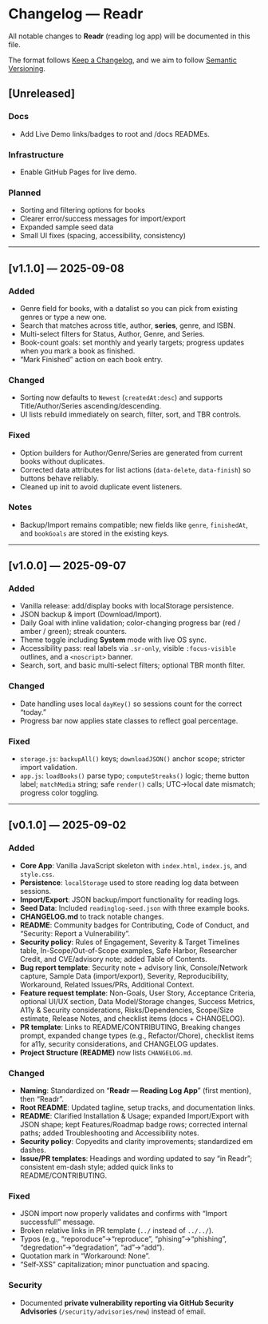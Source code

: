 # Changelog — Readr  
All notable changes to **Readr** (reading log app) will be documented in this file.  

The format follows [Keep a Changelog](https://keepachangelog.com/en/1.0.0/), and we aim to follow [Semantic Versioning](https://semver.org/).  

## [Unreleased]  

### Docs
- Add Live Demo links/badges to root and /docs READMEs.

### Infrastructure
- Enable GitHub Pages for live demo.

### Planned  
- Sorting and filtering options for books  
- Clearer error/success messages for import/export  
- Expanded sample seed data  
- Small UI fixes (spacing, accessibility, consistency)  

---

## [v1.1.0] — 2025-09-08
### Added
- Genre field for books, with a datalist so you can pick from existing genres or type a new one. 
- Search that matches across title, author, **series**, genre, and ISBN.
- Multi-select filters for Status, Author, Genre, and Series.
- Book-count goals: set monthly and yearly targets; progress updates when you mark a book as finished.
- “Mark Finished” action on each book entry.

### Changed
- Sorting now defaults to `Newest` (`createdAt:desc`) and supports Title/Author/Series ascending/descending.
- UI lists rebuild immediately on search, filter, sort, and TBR controls.

### Fixed
- Option builders for Author/Genre/Series are generated from current books without duplicates.
- Corrected data attributes for list actions (`data-delete`, `data-finish`) so buttons behave reliably.
- Cleaned up init to avoid duplicate event listeners.

### Notes
- Backup/Import remains compatible; new fields like `genre`, `finishedAt`, and `bookGoals` are stored in the existing keys.

---

## [v1.0.0] — 2025-09-07
### Added
- Vanilla release: add/display books with localStorage persistence.
- JSON backup & import (Download/Import).
- Daily Goal with inline validation; color-changing progress bar (red / amber / green); streak counters.
- Theme toggle including **System** mode with live OS sync.
- Accessibility pass: real labels via `.sr-only`, visible `:focus-visible` outlines, and a `<noscript>` banner.
- Search, sort, and basic multi-select filters; optional TBR month filter.

### Changed
- Date handling uses local `dayKey()` so sessions count for the correct “today.”
- Progress bar now applies state classes to reflect goal percentage.

### Fixed
- `storage.js`: `backupAll()` keys; `downloadJSON()` anchor scope; stricter import validation.
- `app.js`: `loadBooks()` parse typo; `computeStreaks()` logic; theme button label; `matchMedia` string; safe `render()` calls; UTC→local date mismatch; progress color toggling.

---

## [v0.1.0] — 2025-09-02  
### Added  
- **Core App**: Vanilla JavaScript skeleton with `index.html`, `index.js`, and `style.css`.  
- **Persistence**: `localStorage` used to store reading log data between sessions.  
- **Import/Export**: JSON backup/import functionality for reading logs.  
- **Seed Data**: Included `readinglog-seed.json` with three example books.  
- **CHANGELOG.md** to track notable changes.  
- **README**: Community badges for Contributing, Code of Conduct, and “Security: Report a Vulnerability”.  
- **Security policy**: Rules of Engagement, Severity & Target Timelines table, In-Scope/Out-of-Scope examples, Safe Harbor, Researcher Credit, and CVE/advisory note; added Table of Contents.  
- **Bug report template**: Security note + advisory link, Console/Network capture, Sample Data (import/export), Severity, Reproducibility, Workaround, Related Issues/PRs, Additional Context.  
- **Feature request template**: Non-Goals, User Story, Acceptance Criteria, optional UI/UX section, Data Model/Storage changes, Success Metrics, A11y & Security considerations, Risks/Dependencies, Scope/Size estimate, Release Notes, and checklist items (docs + CHANGELOG).  
- **PR template**: Links to README/CONTRIBUTING, Breaking changes prompt, expanded change types (e.g., Refactor/Chore), checklist items for a11y, security considerations, and CHANGELOG updates.  
- **Project Structure (README)** now lists `CHANGELOG.md`.  

### Changed  
- **Naming**: Standardized on “**Readr — Reading Log App**” (first mention), then “Readr”.  
- **Root README**: Updated tagline, setup tracks, and documentation links.  
- **README**: Clarified Installation & Usage; expanded Import/Export with JSON shape; kept Features/Roadmap badge rows; corrected internal paths; added Troubleshooting and Accessibility notes.  
- **Security policy**: Copyedits and clarity improvements; standardized em dashes.  
- **Issue/PR templates**: Headings and wording updated to say “in Readr”; consistent em-dash style; added quick links to README/CONTRIBUTING.  

### Fixed  
- JSON import now properly validates and confirms with “Import successful!” message.  
- Broken relative links in PR template (`../` instead of `../../`).  
- Typos (e.g., “reporoduce”→“reproduce”, “phising”→“phishing”, “degredation”→“degradation”, “ad”→“add”).  
- Quotation mark in “Workaround: None”.  
- “Self-XSS” capitalization; minor punctuation and spacing.  

### Security  
- Documented **private vulnerability reporting via GitHub Security Advisories** (`/security/advisories/new`) instead of email.  
